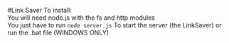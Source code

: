#Link Saver
To install:<br>
You will need node.js with the fs and http modules<br>
You just have to run
```node server.js```
To start the server (the LinkSaver) or run the .bat file (WINDOWS ONLY)